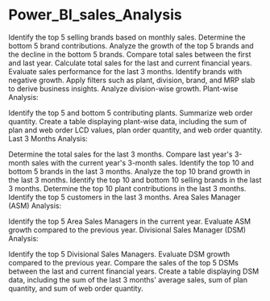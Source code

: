 # Power_BI_sales_Analysis
Identify the top 5 selling brands based on monthly sales.
Determine the bottom 5 brand contributions.
Analyze the growth of the top 5 brands and the decline in the bottom 5 brands.
Compare total sales between the first and last year.
Calculate total sales for the last and current financial years.
Evaluate sales performance for the last 3 months.
Identify brands with negative growth.
Apply filters such as plant, division, brand, and MRP slab to derive business insights.
Analyze division-wise growth.
Plant-wise Analysis:

Identify the top 5 and bottom 5 contributing plants.
Summarize web order quantity.
Create a table displaying plant-wise data, including the sum of plan and web order LCD values, plan order quantity, and web order quantity.
Last 3 Months Analysis:

Determine the total sales for the last 3 months.
Compare last year's 3-month sales with the current year's 3-month sales.
Identify the top 10 and bottom 5 brands in the last 3 months.
Analyze the top 10 brand growth in the last 3 months.
Identify the top 10 and bottom 10 selling brands in the last 3 months.
Determine the top 10 plant contributions in the last 3 months.
Identify the top 5 customers in the last 3 months.
Area Sales Manager (ASM) Analysis:

Identify the top 5 Area Sales Managers in the current year.
Evaluate ASM growth compared to the previous year.
Divisional Sales Manager (DSM) Analysis:

Identify the top 5 Divisional Sales Managers.
Evaluate DSM growth compared to the previous year.
Compare the sales of the top 5 DSMs between the last and current financial years.
Create a table displaying DSM data, including the sum of the last 3 months' average sales, sum of plan quantity, and sum of web order quantity.
